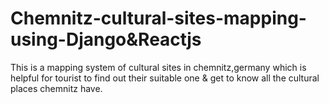 # Chemnitz-cultural-sites-mapping-using-Django&Reactjs
This is a mapping system of cultural sites in chemnitz,germany which is helpful  for tourist to find out their suitable one & get to know all the cultural places  chemnitz have.
